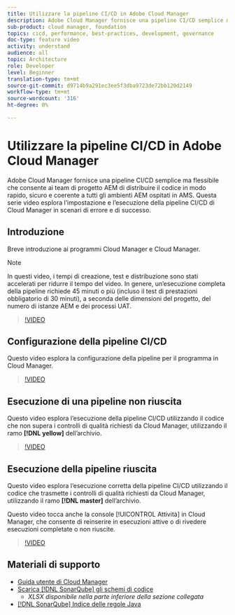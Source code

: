 ```yaml
---
title: Utilizzare la pipeline CI/CD in Adobe Cloud Manager
description: Adobe Cloud Manager fornisce una pipeline CI/CD semplice ma flessibile che consente ai team di progetto AEM di distribuire il codice in modo rapido, sicuro e coerente a tutti gli ambienti AEM ospitati in AMS. Questa serie video esplora l’impostazione e l’esecuzione della pipeline CI/CD di Cloud Manager in scenari di errore e di successo.
sub-product: cloud manager, foundation
topics: cicd, performance, best-practices, development, governance
doc-type: feature video
activity: understand
audience: all
topic: Architecture
role: Developer
level: Beginner
translation-type: tm+mt
source-git-commit: d9714b9a291ec3ee5f3dba9723de72bb120d2149
workflow-type: tm+mt
source-wordcount: '316'
ht-degree: 0%

---
```



# Utilizzare la pipeline CI/CD in Adobe Cloud Manager

Adobe Cloud Manager fornisce una pipeline CI/CD semplice ma flessibile che consente ai team di progetto AEM di distribuire il codice in modo rapido, sicuro e coerente a tutti gli ambienti AEM ospitati in AMS. Questa serie video esplora l’impostazione e l’esecuzione della pipeline CI/CD di Cloud Manager in scenari di errore e di successo.

## Introduzione

Breve introduzione ai programmi Cloud Manager e Cloud Manager.

>[!NOTE]
>
>In questi video, i tempi di creazione, test e distribuzione sono stati accelerati per ridurre il tempo del video. In genere, un’esecuzione completa della pipeline richiede 45 minuti o più (incluso il test di prestazioni obbligatorio di 30 minuti), a seconda delle dimensioni del progetto, del numero di istanze AEM e dei processi UAT.

>[!VIDEO](https://video.tv.adobe.com/v/23082/?quality=12&learn=on)

## Configurazione della pipeline CI/CD

Questo video esplora la configurazione della pipeline per il programma in Cloud Manager.

>[!VIDEO](https://video.tv.adobe.com/v/23083/?quality=12&learn=on)

## Esecuzione di una pipeline non riuscita

Questo video esplora l’esecuzione della pipeline CI/CD utilizzando il codice che non supera i controlli di qualità richiesti da Cloud Manager, utilizzando il ramo **[!DNL yellow]** dell’archivio.

>[!VIDEO](https://video.tv.adobe.com/v/23084/?quality=12&learn=on)

## Esecuzione della pipeline riuscita

Questo video esplora l’esecuzione corretta della pipeline CI/CD utilizzando il codice che trasmette i controlli di qualità richiesti da Cloud Manager, utilizzando il ramo **[!DNL master]** dell’archivio.

Questo video tocca anche la console [!UICONTROL Attività] in Cloud Manager, che consente di reinserire in esecuzioni attive o di rivedere esecuzioni completate o non riuscite.

>[!VIDEO](https://video.tv.adobe.com/v/23085/?quality=12&learn=on)

## Materiali di supporto

* [Guida utente di Cloud Manager](https://helpx.adobe.com/experience-manager/cloud-manager/user-guide.html)
* [Scarica  [!DNL SonarQube] gli schemi di codice](https://helpx.adobe.com/experience-manager/cloud-manager/using/understand-your-test-results.html#CodeQualityTesting)
   * *XLSX disponibile nella parte inferiore della sezione collegata*
* [[!DNL SonarQube] Indice delle regole Java](https://rules.sonarsource.com/java/)
